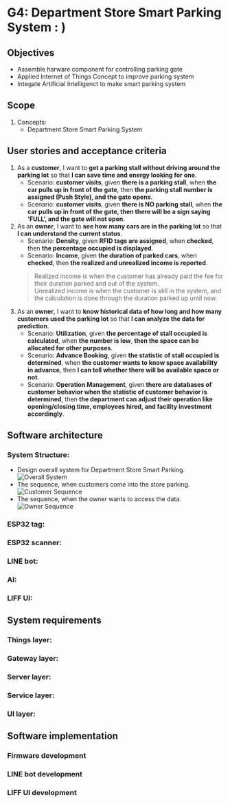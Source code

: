 # G4: Department Store Smart Parking System : )

## Objectives
* Assemble harware component for controlling parking gate
* Applied Internet of Things Concept to improve parking system
* Integate Artificial Intelligenct to make smart parking system

## Scope
1. Concepts: 
   * Department Store Smart Parking System

## User stories and acceptance criteria
1. As a **customer**, I want to **get a parking stall without driving around the parking lot** so that **I can save time and energy looking for one**.
   * Scenario: **customer visits**, given **there is a parking stall**, when **the car pulls up in front of the gate**, then **the parking stall number is assigned (Push Style), and the gate opens**.
   * Scenario: **customer visits**, given **there is NO parking stall**, when **the car pulls up in front of the gate, then there will be a sign saying ‘FULL’, and the gate will not open**.
2. As an **owner**, I want to **see how many cars are in the parking lot** so that **I can understand the current status**.
	* Scenario: **Density**, given **RFID tags are assigned**, when **checked**, then **the percentage occupied is displayed**.
	* Scenario: **Income**, given **the duration of parked cars**, when **checked**, then **the realized and unrealized income is reported**.
	>Realized income is when the customer has already paid the fee for their duration parked and out of the system. <br />
	>Unrealized income is when the customer is still in the system, and the calculation is done through the duration parked up until now.
3.	As an **owner**, I want to **know historical data of how long and how many customers used the parking lot** so that **I can analyze the data for prediction**.
	* Scenario: **Utilization**, given **the percentage of stall occupied is calculated**, when **the number is low**, **then the space can be allocated for other purposes**.
	* Scenario: **Advance Booking**, given **the statistic of stall occupied is determined**, when **the customer wants to know space availability in advance**, then **I can tell whether there will be available space or not**.
	* Scenario: **Operation Management**, given **there are databases of customer behavior when the statistic of customer behavior is determined**, then **the department can adjust their operation like opening/closing time, employees hired, and facility investment accordingly**.

## Software architecture
### System Structure:
* Design overall system for Department Store Smart Parking.
![Overall System](https://user-images.githubusercontent.com/126540644/223204760-86a943d7-bf67-4603-afd4-6a59f919b429.jpg)
* The sequence, when customers come into the store parking.
![Customer Sequence](https://user-images.githubusercontent.com/126540644/223205104-3406ccb1-c148-4132-89e2-daf10518be38.jpg)
* The sequence, when the owner wants to access the data.
![Owner Sequence](https://user-images.githubusercontent.com/126540644/223205325-608ffcdf-0561-419f-ae5c-59cdd54b173f.jpg)

### ESP32 tag:

### ESP32 scanner:

### LINE bot:

### AI:

### LIFF UI: 

## System requirements
### Things layer:

### Gateway layer:

### Server layer:

### Service layer:

### UI layer:

## Software implementation
### Firmware development

### LINE bot development

### LIFF UI development
